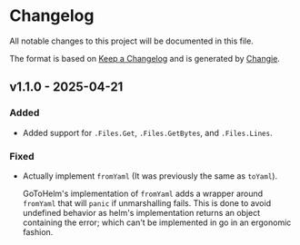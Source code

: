 # Changelog
All notable changes to this project will be documented in this file.

The format is based on [Keep a Changelog](https://keepachangelog.com/en/1.0.0/)
and is generated by [Changie](https://github.com/miniscruff/changie).


## v1.1.0 - 2025-04-21
### Added
* Added support for `.Files.Get`, `.Files.GetBytes`, and `.Files.Lines`.
### Fixed
* Actually implement `fromYaml` (It was previously the same as `toYaml`).

  GoToHelm's implementation of `fromYaml` adds a wrapper around `fromYaml` that
  will `panic` if unmarshalling fails. This is done to avoid undefined behavior
  as helm's implementation returns an object containing the error; which can't
  be implemented in go in an ergonomic fashion.
